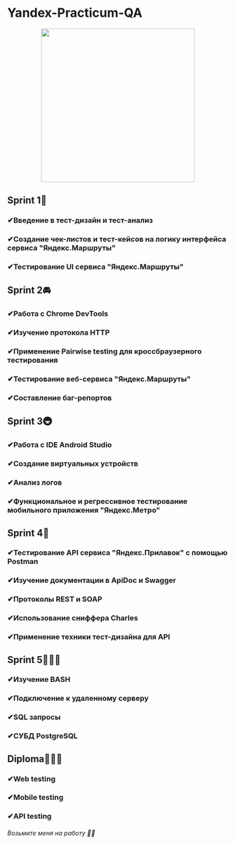 # Yandex-Practicum-QA
<p align="center">
  <img width="350" height="350" src="https://github.com/user-attachments/assets/6f44d4ce-1dbd-4a6a-8a2c-758dfd51a52b">
</p>

## Sprint 1🚖
### ✔Введение в тест-дизайн и тест-анализ
### ✔Создание чек-листов и тест-кейсов на логику интерфейса сервиса "Яндекс.Маршруты" 
### ✔Тестирование UI сервиса "Яндекс.Маршруты"

## Sprint 2🚘
### ✔Работа с Chrome DevTools
### ✔Изучение протокола HTTP 
### ✔Применение Pairwise testing для кроссбраузерного тестирования 
### ✔Тестирование веб-сервиса "Яндекс.Маршруты"
### ✔Составление баг-репортов 

## Sprint 3🚇
### ✔Работа с IDE Android Studio
### ✔Создание виртуальных устройств
### ✔Анализ логов 
### ✔Функциональное и регрессивное тестирование мобильного приложения "Яндекс.Метро" 

## Sprint 4🏪
### ✔Тестирование API сервиса "Яндекс.Прилавок" с помощью Postman 
### ✔Изучение документации в ApiDoc и Swagger
### ✔Протоколы REST и SOAP
### ✔Использование сниффера Charles
### ✔Применение техники тест-дизайна для API

## Sprint 5👩🏼‍💻
### ✔Изучение BASH 
### ✔Подключение к удаленному серверу
### ✔SQL запросы
### ✔СУБД PostgreSQL

## Diploma👩🏼‍🎓
### ✔Web testing
### ✔Mobile testing
### ✔API testing









###### Возьмите меня на работу 🙏😇
